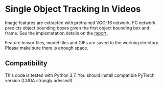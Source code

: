 # Single Object Tracking In Videos

Image features are extracted with pretrained VGG-16 network.
FC network predicts object bounding boxes given the first object bounding box and frame.
See the implemetation details on the [report](https://github.com/mervekantarci/SingleObjectTracker/blob/main/report.pdf).

Feature tensor files, model files and GIFs are saved to the working directory. 
Please make sure there is enough space.

## Compatibility
This code is tested with Python 3.7. You should install compatible PyTorch version (CUDA strongly advised!).
